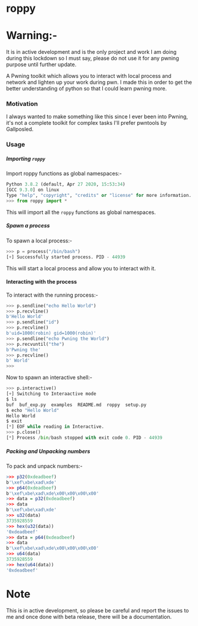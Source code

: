 # roppy


# Warning:-

It is in active development and is the only project and work I am doing during this lockdown so I must say, please do not use it for any pwning purpose until further update.


A Pwning toolkit which allows you to interact with local process and network and lighten up your work during pwn. I made this in order to get the better understanding of python so that I could learn pwning more.

### Motivation

I always wanted to make something like this since I ever been into Pwning, it's not a complete toolkit for complex tasks I'll prefer pwntools by Gallposled.

### Usage


##### Importing `roppy`

Import roppy functions as global namespaces:-

```python
Python 3.8.2 (default, Apr 27 2020, 15:53:34) 
[GCC 9.3.0] on linux
Type "help", "copyright", "credits" or "license" for more information.
>>> from roppy import *
```

This will import all the `roppy` functions as global namespaces.

##### Spawn a process


To spawn a local process:-

```python
>>> p = process("/bin/bash")
[+] Successfully started process. PID - 44939
```

This will start a local process and allow you to interact with it.

#### Interacting with the process

To interact with the running process:-

```python
>>> p.sendline("echo Hello World")
>>> p.recvline()
b'Hello World'
>>> p.sendline("id")
>>> p.recvline()
b'uid=1000(robin) gid=1000(robin)'
>>> p.sendline("echo Pwning the World")
>>> p.recvuntil("the")
b'Pwning the'
>>> p.recvline()
b' World'
>>> 
```

Now to spawn an interactive shell:-

```python
>>> p.interactive()
[+] Switching to Interaactive mode
$ ls
buf  buf_exp.py  examples  README.md  roppy  setup.py
$ echo "Hello World"
Hello World
$ exit
[*] EOF while reading in Interactive.
>>> p.close()
[*] Process /bin/bash stopped with exit code 0. PID - 44939
```

##### Packing and Unpacking numbers

To pack and unpack numbers:-

```r
>>> p32(0xdeadbeef)
b'\xef\xbe\xad\xde'
>>> p64(0xdeadbeef)
b'\xef\xbe\xad\xde\x00\x00\x00\x00'
>>> data = p32(0xdeadbeef)
>>> data
b'\xef\xbe\xad\xde'
>>> u32(data)
3735928559
>>> hex(u32(data))
'0xdeadbeef'
>>> data = p64(0xdeadbeef)
>>> data
b'\xef\xbe\xad\xde\x00\x00\x00\x00'
>>> u64(data)
3735928559
>>> hex(u64(data))
'0xdeadbeef'
```

# Note

This is in active development, so please be careful and report the issues to me and once done with beta release, there will be a documentation.
